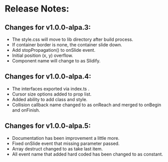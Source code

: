 # Release Notes:

## Changes for v1.0.0-alpa.3:

- The style.css will move to lib directory after build process.
- If container border is none, the container slide down.
- Add stopPropagation() to onSlide event.
- Initial position (x, y) overflow.
- Component name will change to as Slidify.

## Changes for v1.0.0-alpa.4:

- The interfaces exported via index.ts .
- Cursor size options added to prop list.
- Added ability to add class and style.
- Collision callback name changed to as onReach and merged to onBegin and onFinish.

## Changes for v1.0.0-alpa.5:

- Documentation has been improvement a little more.
- Fixed onSlide event that missing parameter passed.
- Array destruct changed to as take last item.
- All event name that added hard coded has been changed to as constant.